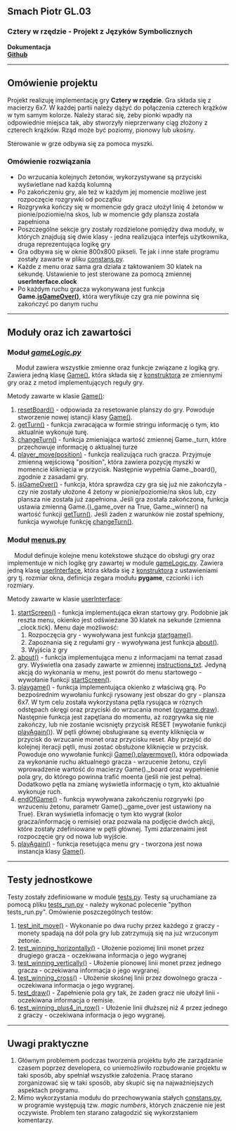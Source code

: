 <h2>Smach Piotr GL.03</h2>
<h3>Cztery w rzędzie - Projekt z Języków Symbolicznych</h3>
<b>Dokumentacja</b><br>
<b><a href="https://github.com/sm-xh/4inrow_js">Github</a></b>
<hr>
<h2>Omówienie projektu</h2>
<p>Projekt realizuję implementację gry <b>Cztery w rzędzie</b>. Gra składa się z macierzy 6x7. W każdej partii należy dążyć do połączenia czterech krążków w tym samym kolorze. Należy starać się, żeby pionki wpadły na odpowiednie miejsca tak, aby stworzyły nieprzerwany ciąg złożony z czterech krążków. Rząd może być poziomy, pionowy lub ukośny.
</p>
<p>Sterowanie w grze odbywa się za pomoca myszki. </p>

<h3>Omówienie rozwiązania</h3>
<ul>
    <li>Do wrzucania kolejnych żetonów, wykorzystywane są przyciski wyświetlane nad każdą kolumną</li>
    <li>Po zakończeniu gry, ale też w każdym jej momencie możliwe jest rozpoczęcie rozgrywki od początku</li>
    <li>Rozgrywka kończy się w momencie gdy gracz ułożył linię 4 żetonów w pionie/poziomie/na skos, lub w momencie gdy plansza została zapełniona</li>
    <li>Poszczególne sekcje gry zostały rozdzielone pomiędzy dwa moduły, w których znajdują się dwie klasy - jedna realizująca interfejs użytkownika, druga reprezentująca logikę gry</li>
    <li>Gra odbywa się w oknie 800x800 pikseli. Te jak i inne stałe programu zostały zawarte w pliku <a href="https://github.com/sm-xh/4inrow_js/blob/6dc8547345641031df0b03fe8999f1d2319ecb9d/constans.py">constans.py</a>.</li>
    <li>Każde z menu oraz sama gra działa z taktowaniem 30 klatek na sekundę. Ustawienie to jest sterowane za pomocą zmiennej <b>userInterface.clock</b> </li>
    <li>Po każdym ruchu gracza wykonywana jest funkcja <b>Game.<a href="https://github.com/sm-xh/4inrow_js/blob/6dc8547345641031df0b03fe8999f1d2319ecb9d/gameLogic.py#L49">isGameOver()</a></b>, która weryfikuje czy gra nie powinna się zakończyć po danym ruchu</li>
</ul>
<hr>
<h2>Moduły oraz ich zawartości</h2>
<h3>Moduł <a href = https://github.com/sm-xh/4inrow_js/blob/master/gameLogic.py><i>gameLogic.py</i></a></h3>
<p>&nbsp;&nbsp;&nbsp;&nbsp;
    Moduł zawiera wszystkie zmienne oraz funkcje związane z logiką gry. Zawiera jedną klasę <a href="https://github.com/sm-xh/4inrow_js/blob/master/gameLogic.py#L5">Game()</a>, która składa się z <a href="https://github.com/sm-xh/4inrow_js/blob/master/gameLogic.py#L7">konstruktora</a> ze zmiennymi gry oraz z metod implementujących reguły gry.
</p>
Metody zawarte w klasie <a href="https://github.com/sm-xh/4inrow_js/blob/master/gameLogic.py#L5">Game()</a>:
<ol>
    <li><a href="https://github.com/sm-xh/4inrow_js/blob/master/gameLogic.py#L16">resetBoard()</a> - odpowiada za resetowanie planszy do gry. Powoduje stworzenie nowej istancji klasy <a href="https://github.com/sm-xh/4inrow_js/blob/master/gameLogic.py#L5">Game()</a>.</li>
    <li><a href="https://github.com/sm-xh/4inrow_js/blob/6dc8547345641031df0b03fe8999f1d2319ecb9d/gameLogic.py#L20">getTurn()</a> - funkcja zwracająca w formie stringu informację o tym, kto aktualnie wykonuje turę.</li>
    <li><a href="https://github.com/sm-xh/4inrow_js/blob/6dc8547345641031df0b03fe8999f1d2319ecb9d/gameLogic.py#L27">changeTurn()</a> - funkcja zmieniająca wartość zmiennej Game._turn, które przechowuje informację o aktualnej turze</li>
    <li><a href="https://github.com/sm-xh/4inrow_js/blob/6dc8547345641031df0b03fe8999f1d2319ecb9d/gameLogic.py#L35">player_move(position)</a> - funkcja realizująca ruch gracza. Przyjmuje zmienną wejściową "position", która zawiera pozycję myszki w momencie kliknięcia w przycisk. Następnie wypełnia Game._board(), zgodnie z zasadami gry.</li>
    <li><a href="https://github.com/sm-xh/4inrow_js/blob/6dc8547345641031df0b03fe8999f1d2319ecb9d/gameLogic.py#L49">isGameOver()</a> - funkcja, która sprawdza czy gra się już nie zakończyła - czy nie zostały ułożone 4 żetony w pionie/poziomie/na skos lub, czy plansza nie została już zapełniona. Jeśli gra została zakończona, funkcja ustawia zmienną Game.()_game_over na True, Game._winner() na wartość funkcji <a href="https://github.com/sm-xh/4inrow_js/blob/6dc8547345641031df0b03fe8999f1d2319ecb9d/gameLogic.py#L20">getTurn()</a>.  Jeśli żaden z warunków nie został spełniony, funkcja wywołuje funkcję <a href ="https://github.com/sm-xh/4inrow_js/blob/6dc8547345641031df0b03fe8999f1d2319ecb9d/gameLogic.py#L27">changeTurn()</a>.</li>
</ol>

<h3> Moduł <a href="https://github.com/sm-xh/4inrow_js/blob/6dc8547345641031df0b03fe8999f1d2319ecb9d/menus.py">menus.py</a></h3>
<p>
&nbsp;&nbsp;&nbsp;&nbsp;Moduł definuje kolejne menu kotekstowe służące do obsługi gry oraz implementuje w nich logikę gry zawartej w module <a href="https://github.com/sm-xh/4inrow_js/blob/6dc8547345641031df0b03fe8999f1d2319ecb9d/gameLogic.py">gameLogic.py</a>. Zawiera jedną klasę <a href="https://github.com/sm-xh/4inrow_js/blob/6dc8547345641031df0b03fe8999f1d2319ecb9d/menus.py#L7">userInterface</a>, która  składa się z <a href="https://github.com/sm-xh/4inrow_js/blob/6dc8547345641031df0b03fe8999f1d2319ecb9d/menus.py#L10">konstruktora</a> z ustawieniami gry tj. rozmiar okna, definicja zegara modułu <b>pygame</b>, czcionki i ich rozmiary.
</p>
Metody zawarte w klasie <a href="https://github.com/sm-xh/4inrow_js/blob/6dc8547345641031df0b03fe8999f1d2319ecb9d/menus.py#L7">userInterface</a>:
<ol>
    <li><a href="https://github.com/sm-xh/4inrow_js/blob/6dc8547345641031df0b03fe8999f1d2319ecb9d/menus.py#L32">startScreen()</a> - funkcja implementująca ekran startowy gry. Podobnie jak reszta menu, okienko jest odświeżane 30 klatek na sekunde (zmienna _clock.tick). Menu daje możliwość:
    <ol>
        <li>Rozpoczęcia gry - wywoływana jest funkcja <a href="https://github.com/sm-xh/4inrow_js/blob/6dc8547345641031df0b03fe8999f1d2319ecb9d/menus.py#L133">startgame()</a>.</li>
        <li>Zapoznania się z regułami gry - wywoływana jest funkcja <a href="https://github.com/sm-xh/4inrow_js/blob/6dc8547345641031df0b03fe8999f1d2319ecb9d/menus.py#L86">about()</a>.</a></li>
        <li>Wyjścia z gry</li>
    </ol>
    <li><a href="https://github.com/sm-xh/4inrow_js/blob/6dc8547345641031df0b03fe8999f1d2319ecb9d/menus.py#L86">about()</a> - funkcja implementująca menu z informacjami na temat zasad gry. Wyświetla ona zasady zawarte w zmiennej <a href="https://github.com/sm-xh/4inrow_js/blob/6dc8547345641031df0b03fe8999f1d2319ecb9d/menus.py#L88">instructions_txt</a>. Jedyną akcją do wykonania w menu, jest powrót do menu startowego - wywołanie funkcji <a href="https://github.com/sm-xh/4inrow_js/blob/6dc8547345641031df0b03fe8999f1d2319ecb9d/menus.py#L32">startScreen()</a>.</li>
    <li><a href="https://github.com/sm-xh/4inrow_js/blob/6dc8547345641031df0b03fe8999f1d2319ecb9d/menus.py#L133">playgame()</a> - funkcja implementująca okienko z właściwą grą. Po bezpośrednim wywołaniu funkcji rysowany jest obszar do gry - plansza 6x7. W tym celu została wykorzystana pętla rysująca w róznych odstępach okręgi oraz przyciski do wrzucania monet (<a href="https://www.pygame.org/docs/ref/draw.html">pygame.draw</a>).</li>
Następnie funkcja jest zapętlana do momentu, aż rozgrywka się nie zakończy, lub nie zostanie wcisnięty przycisk RESET (wywołanie funkcji <a href="https://github.com/sm-xh/4inrow_js/blob/6dc8547345641031df0b03fe8999f1d2319ecb9d/menus.py#L195">playAgain()</a>). W pętli głównej obsługiwane są eventy kliknięcia w przycisk do wrzucanie monet oraz przycisku reset. Aby przejść do kolejnej iteracji pętli, musi zostać obsłużone kliknięcie w przycisk. Powoduje ono wywołanie funkcji <a href="https://github.com/sm-xh/4inrow_js/blob/6dc8547345641031df0b03fe8999f1d2319ecb9d/gameLogic.py#L35">Game().playermove()</a>, która odpowiada za wykonanie ruchu aktualnego gracza - wrzucenie żetonu, czyli wprowadzenie wartość do macierzy Game()._board oraz wypełnienie pola gry, do którego powinna trafić moenta (jeśli nie jest pełna). Dodatkowo pętla na zmianę wyświetla informację o tym, kto aktualnie wykonuje ruch.
    <li><a href="https://github.com/sm-xh/4inrow_js/blob/6dc8547345641031df0b03fe8999f1d2319ecb9d/menus.py#L200">endOfGame()</a> - funkcja wywoływana zakończeniu rozgrywki (po wrzuceniu żetonu, parametr Game()._game_over jest ustawiony na True). Ekran wyświetla infomację o tym kto wygrał (kolor gracza/informację o remisie) oraz pozwala na podjęcie dwóch akcji, które zostały zdefiniowane w pętli głównej. Tymi zdarzenaimi jest rozpoczęcie gry od nowa lub wyjście.</li>
    <li><a href="https://github.com/sm-xh/4inrow_js/blob/6dc8547345641031df0b03fe8999f1d2319ecb9d/menus.py#L195">playAgain()</a> - funkcja resetująca menu gry - tworzona jest nowa instancja klasy <a href="https://github.com/sm-xh/4inrow_js/blob/master/gameLogic.py#L5">Game()</a>.</li>
</ol>
<hr>
<h2>Testy jednostkowe</h2>
Testy zostały zdefiniowane w module <a href="https://github.com/sm-xh/4inrow_js/blob/6dc8547345641031df0b03fe8999f1d2319ecb9d/tests.py">tests.py</a>. Testy są uruchamiane za pomocą pliku <a href="https://github.com/sm-xh/4inrow_js/blob/6dc8547345641031df0b03fe8999f1d2319ecb9d/tests_run.py">tests_run.py</a> - należy wykonać polecenie "python tests_run.py". Omówienie poszczególnych testów:
<ol>
    <li><a href="https://github.com/sm-xh/4inrow_js/blob/6dc8547345641031df0b03fe8999f1d2319ecb9d/tests.py#L4">test_init_move()</a> - Wykonanie po dwa ruchy przez każdego z graczy - monety spadają na dół pola gry lub zatrzymują się na już wrzuconym żetonie.</li>
    <li><a href="https://github.com/sm-xh/4inrow_js/blob/6dc8547345641031df0b03fe8999f1d2319ecb9d/tests.py#L18">test_winning_horizontally()</a> - Ułożenie poziomej linii monet przez drugiego gracza - oczekiwana informacja o jego wygranej</li>
    <li><a href="https://github.com/sm-xh/4inrow_js/blob/6dc8547345641031df0b03fe8999f1d2319ecb9d/tests.py#L32">test_winning_vertically()</a> - Ułożenie pionowej linii monet przez jednego gracza - oczekiwana informacja o jego wygranej.</li>
    <li><a href="https://github.com/sm-xh/4inrow_js/blob/6dc8547345641031df0b03fe8999f1d2319ecb9d/tests.py#L83">test_winning_cross()</a> - Ułożenie skośnej linii przez dowolnego gracza - oczekiwana informacja o jego wygranej.</li>
    <li><a href="https://github.com/sm-xh/4inrow_js/blob/6dc8547345641031df0b03fe8999f1d2319ecb9d/tests.py#L111">test_draw()</a> - Zapełnienie pola gry tak, że żaden gracz nie ułożył linii - oczekiwana informacja o remisie.</li>
    <li><a href="https://github.com/sm-xh/4inrow_js/blob/6dc8547345641031df0b03fe8999f1d2319ecb9d/tests.py#L44">test_winning_plus4_in_row()</a> - Ułożenie linii dłuższej niż 4 przez jednego z graczy - oczekiwana informacja o jego wygranej.</li>
</ol>
<hr>
<h2>Uwagi praktyczne</h2>
<ol>
    <li>Głównym problemem podczas tworzenia projektu było złe zarządzanie czasem poprzez developera, co uniemożliwiło rozbudowanie projektu w taki sposób, aby spełniał wszystkie założenia. Pracę starano zorganizować się w taki sposób, aby skupić się na najważniejszych aspektach programu.</li>
    <li>Mimo wykorzystania modułu do przechowywania stałych <a href="https://github.com/sm-xh/4inrow_js/blob/6dc8547345641031df0b03fe8999f1d2319ecb9d/constans.py">constans.py</a>, w programie występują tzw. <i>magic numbers</i>, których znaczenie nie jest oczywiste. Problem ten starano załagodzić się wykorzstaniem komentarzy.</li>
</ol>